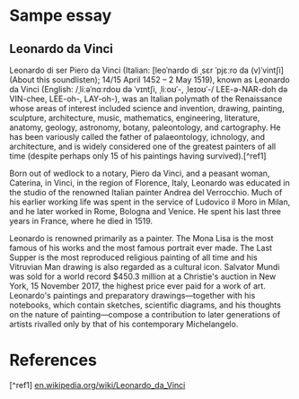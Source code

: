 <param ve-config
       title="Essay starter template"
       banner="https://raw.githubusercontent.com/jstor-labs/visual-essays/master/docs/images/da_vinci_banner.jpg"
       layout="vtl"
       author="Author">

<param title="Bologna, Italy" eid="Q1891">
<param title="Mona Lisa" eid="Q12418">
<param title="Ginevra de' Benci" eid="Q1267893">
<param title="Leonardo da Vinci" eid="Q762">
<param title="Milan, Italy" eid="Q490">
<param title="Rome, Italy" eid="Q220">
<param title="Venice, Italy" eid="Venice">
<param title="Vinci, Tuscany, Italy" eid="Q82884">

# Sampe essay

## Leonardo da Vinci

Leonardo di ser Piero da Vinci (Italian: [leoˈnardo di ˌsɛr ˈpjɛːro da (v)ˈvintʃi] (About this soundlisten); 14/15 April 1452 – 2 May 1519), known as Leonardo da Vinci (English: /ˌliːəˈnɑːrdoʊ də ˈvɪntʃi, ˌliːoʊˈ-, ˌleɪoʊˈ-/ LEE-ə-NAR-doh də VIN-chee, LEE-oh-, LAY-oh-), was an Italian polymath of the Renaissance whose areas of interest included science and invention, drawing, painting, sculpture, architecture, music, mathematics, engineering, literature, anatomy, geology, astronomy, botany, paleontology, and cartography. He has been variously called the father of palaeontology, ichnology, and architecture, and is widely considered one of the greatest painters of all time (despite perhaps only 15 of his paintings having survived).[^ref1]
<param ve-image url="https://upload.wikimedia.org/wikipedia/commons/3/38/Leonardo_da_Vinci_-_presumed_self-portrait_-_WGA12798.jpg" title="Leonardo da Vinci - presumed self-portrait" attribution="Wikimedia Commons">

Born out of wedlock to a notary, Piero da Vinci, and a peasant woman, Caterina, in Vinci, in the region of Florence, Italy, Leonardo was educated in the studio of the renowned Italian painter Andrea del Verrocchio. Much of his earlier working life was spent in the service of Ludovico il Moro in Milan, and he later worked in Rome, Bologna and Venice. He spent his last three years in France, where he died in 1519.
<param ve-map center="Q490" zoom="10">

Leonardo is renowned primarily as a painter. The Mona Lisa is the most famous of his works and the most famous portrait ever made. The Last Supper is the most reproduced religious painting of all time and his Vitruvian Man drawing is also regarded as a cultural icon. Salvator Mundi was sold for a world record $450.3 million at a Christie's auction in New York, 15 November 2017, the highest price ever paid for a work of art. Leonardo's paintings and preparatory drawings—together with his notebooks, which contain sketches, scientific diagrams, and his thoughts on the nature of painting—compose a contribution to later generations of artists rivalled only by that of his contemporary Michelangelo.
<param ve-image url="https://upload.wikimedia.org/wikipedia/commons/e/ec/Mona_Lisa%2C_by_Leonardo_da_Vinci%2C_from_C2RMF_retouched.jpg" title="Mona Lisa, by Leonardo da Vinci"
attribution="Wikimedia Commons">

# References

[^ref1] [en.wikipedia.org/wiki/Leonardo_da_Vinci](https://en.wikipedia.org/wiki/Leonardo_da_Vinci)
